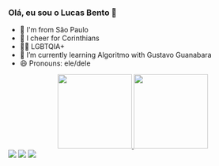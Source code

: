### Olá, eu sou o Lucas Bento 👋

- 🌇 I'm from São Paulo
- 🏴 I cheer for Corinthians
- 🏳️‍🌈 LGBTQIA+ 
- 🌱 I’m currently learning Algoritmo with Gustavo Guanabara
- 😄 Pronouns: ele/dele

<div align="center">
  <a href="https://github.com/LucasBento-Olisantos">
  <img height="150em" src="https://github-readme-stats.vercel.app/api?username=LucasBento-Olisantos&show_icons=true&theme=tokyonight&include_all_commits=true&count_private=true"/>
  <img height="150em" src="https://github-readme-stats.vercel.app/api/top-langs/?username=LucasBento-Olisantos&layout=compact&langs_count=7&theme=tokyonight"/>
</div>
  <div> 
        <a href="https://instagram.com/tomaz.lucass" target="_blank"><img src="https://img.shields.io/badge/-Instagram-%23E4405F?style=for-the-badge&logo=instagram&logoColor=white" target="_blank"></a>
 	      <a href="https://www.twitch.tv/olucas_tomaz" target="_blank"><img src="https://img.shields.io/badge/Twitch-9146FF?style=for-the-badge&logo=twitch&logoColor=white" target="_blank"></a>
        <a href="https://www.linkedin.com/in/lucasbentotomaz" target="_blank"><img src="https://img.shields.io/badge/-LinkedIn-%230077B5?style=for-the-badge&logo=linkedin&logoColor=white" target="_blank"></a> 
 
